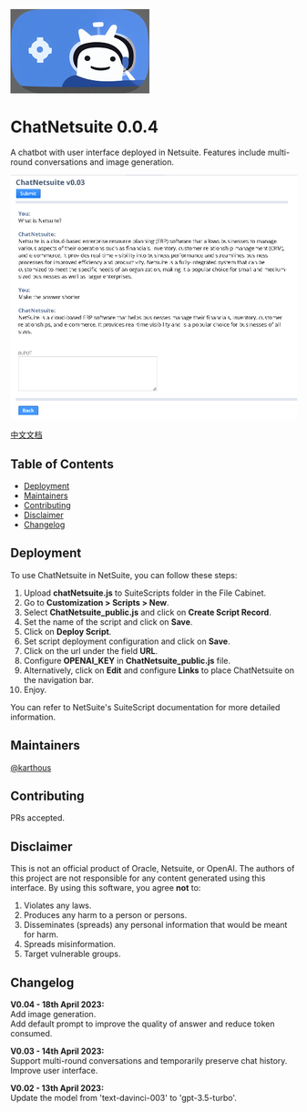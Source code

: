 ![image](ChatNetsuite_logo.png)

# ChatNetsuite 0.0.4

A chatbot with user interface deployed in Netsuite. Features include multi-round conversations and image generation.  

![image](ChatNetsuite_ui.png)

[中文文档](README_sc.md)

## Table of Contents

- [Deployment](#deployment)
- [Maintainers](#maintainers)
- [Contributing](#contributing)
- [Disclaimer](#disclaimer)
- [Changelog](#changelog)

## Deployment

To use ChatNetsuite in NetSuite, you can follow these steps:

1. Upload **chatNetsuite.js** to SuiteScripts folder in the File Cabinet.
2. Go to **Customization > Scripts > New**.
3. Select **ChatNetsuite_public.js** and click on **Create Script Record**.
4. Set the name of the script and click on **Save**.
5. Click on **Deploy Script**.
6. Set script deployment configuration and click on **Save**.
7. Click on the url under the field **URL**.
8. Configure **OPENAI_KEY** in **ChatNetsuite_public.js** file.
9. Alternatively, click on **Edit** and configure **Links** to place ChatNetsuite on the navigation bar.
10. Enjoy.

You can refer to NetSuite's SuiteScript documentation for more detailed information.

## Maintainers

[@karthous](https://github.com/karthous)

## Contributing

PRs accepted.

## Disclaimer

This is not an official product of Oracle, Netsuite, or OpenAI. 
The authors of this project are not responsible for any content generated using this interface.
By using this software, you agree **not** to:

1. Violates any laws.
2. Produces any harm to a person or persons.
3. Disseminates (spreads) any personal information that would be meant for harm.
4. Spreads misinformation.
5. Target vulnerable groups.

## Changelog  

**V0.04 - 18th April 2023:**  
Add image generation.  
Add default prompt to improve the quality of answer and reduce token consumed.  

**V0.03 - 14th April 2023:**  
Support multi-round conversations and temporarily preserve chat history.  
Improve user interface.

**V0.02 - 13th April 2023:**  
Update the model from 'text-davinci-003' to 'gpt-3.5-turbo'.